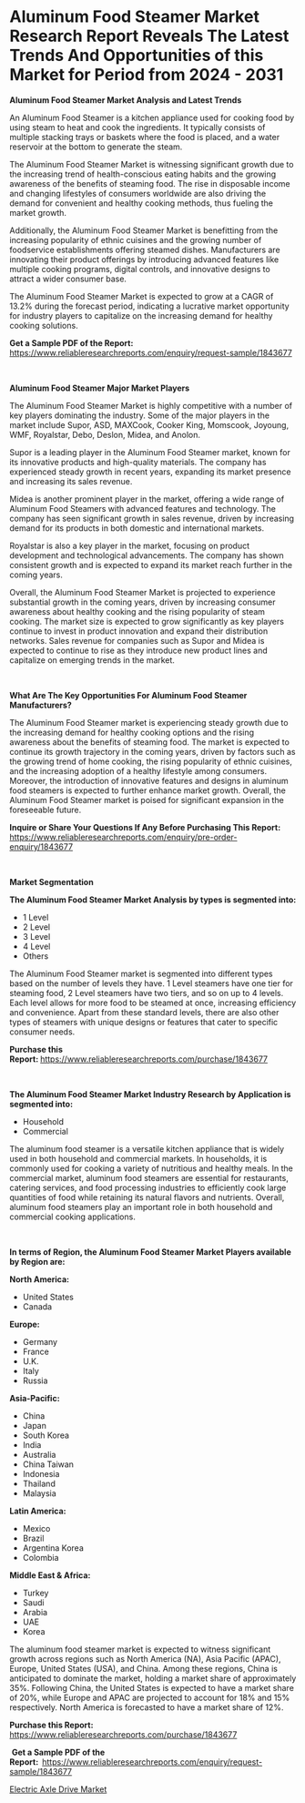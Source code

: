 <p><h1>Aluminum Food Steamer Market Research Report Reveals The Latest Trends And Opportunities of this Market for Period from 2024 - 2031</h1></p><p><strong>Aluminum Food Steamer Market Analysis and Latest Trends</strong></p>
<p><p>An Aluminum Food Steamer is a kitchen appliance used for cooking food by using steam to heat and cook the ingredients. It typically consists of multiple stacking trays or baskets where the food is placed, and a water reservoir at the bottom to generate the steam.</p><p>The Aluminum Food Steamer Market is witnessing significant growth due to the increasing trend of health-conscious eating habits and the growing awareness of the benefits of steaming food. The rise in disposable income and changing lifestyles of consumers worldwide are also driving the demand for convenient and healthy cooking methods, thus fueling the market growth.</p><p>Additionally, the Aluminum Food Steamer Market is benefitting from the increasing popularity of ethnic cuisines and the growing number of foodservice establishments offering steamed dishes. Manufacturers are innovating their product offerings by introducing advanced features like multiple cooking programs, digital controls, and innovative designs to attract a wider consumer base.</p><p>The Aluminum Food Steamer Market is expected to grow at a CAGR of 13.2% during the forecast period, indicating a lucrative market opportunity for industry players to capitalize on the increasing demand for healthy cooking solutions.</p></p>
<p><strong>Get a Sample PDF of the Report:&nbsp;</strong> <a href="https://www.reliableresearchreports.com/enquiry/request-sample/1843677">https://www.reliableresearchreports.com/enquiry/request-sample/1843677</a></p>
<p>&nbsp;</p>
<p><strong>Aluminum Food Steamer Major Market Players</strong></p>
<p><p>The Aluminum Food Steamer Market is highly competitive with a number of key players dominating the industry. Some of the major players in the market include Supor, ASD, MAXCook, Cooker King, Momscook, Joyoung, WMF, Royalstar, Debo, Deslon, Midea, and Anolon.</p><p>Supor is a leading player in the Aluminum Food Steamer market, known for its innovative products and high-quality materials. The company has experienced steady growth in recent years, expanding its market presence and increasing its sales revenue.</p><p>Midea is another prominent player in the market, offering a wide range of Aluminum Food Steamers with advanced features and technology. The company has seen significant growth in sales revenue, driven by increasing demand for its products in both domestic and international markets.</p><p>Royalstar is also a key player in the market, focusing on product development and technological advancements. The company has shown consistent growth and is expected to expand its market reach further in the coming years.</p><p>Overall, the Aluminum Food Steamer Market is projected to experience substantial growth in the coming years, driven by increasing consumer awareness about healthy cooking and the rising popularity of steam cooking. The market size is expected to grow significantly as key players continue to invest in product innovation and expand their distribution networks. Sales revenue for companies such as Supor and Midea is expected to continue to rise as they introduce new product lines and capitalize on emerging trends in the market.</p></p>
<p>&nbsp;</p>
<p><strong>What Are The Key Opportunities For Aluminum Food Steamer Manufacturers?</strong></p>
<p><p>The Aluminum Food Steamer market is experiencing steady growth due to the increasing demand for healthy cooking options and the rising awareness about the benefits of steaming food. The market is expected to continue its growth trajectory in the coming years, driven by factors such as the growing trend of home cooking, the rising popularity of ethnic cuisines, and the increasing adoption of a healthy lifestyle among consumers. Moreover, the introduction of innovative features and designs in aluminum food steamers is expected to further enhance market growth. Overall, the Aluminum Food Steamer market is poised for significant expansion in the foreseeable future.</p></p>
<p><strong>Inquire or Share Your Questions If Any Before Purchasing This Report:</strong> <a href="https://www.reliableresearchreports.com/enquiry/pre-order-enquiry/1843677">https://www.reliableresearchreports.com/enquiry/pre-order-enquiry/1843677</a></p>
<p>&nbsp;</p>
<p><strong>Market Segmentation</strong></p>
<p><strong>The Aluminum Food Steamer Market Analysis by types is segmented into:</strong></p>
<p><ul><li>1 Level</li><li>2 Level</li><li>3 Level</li><li>4 Level</li><li>Others</li></ul></p>
<p><p>The Aluminum Food Steamer market is segmented into different types based on the number of levels they have. 1 Level steamers have one tier for steaming food, 2 Level steamers have two tiers, and so on up to 4 levels. Each level allows for more food to be steamed at once, increasing efficiency and convenience. Apart from these standard levels, there are also other types of steamers with unique designs or features that cater to specific consumer needs.</p></p>
<p><strong>Purchase this Report:&nbsp;</strong><a href="https://www.reliableresearchreports.com/purchase/1843677">https://www.reliableresearchreports.com/purchase/1843677</a></p>
<p>&nbsp;</p>
<p><strong>The Aluminum Food Steamer Market Industry Research by Application is segmented into:</strong></p>
<p><ul><li>Household</li><li>Commercial</li></ul></p>
<p><p>The aluminum food steamer is a versatile kitchen appliance that is widely used in both household and commercial markets. In households, it is commonly used for cooking a variety of nutritious and healthy meals. In the commercial market, aluminum food steamers are essential for restaurants, catering services, and food processing industries to efficiently cook large quantities of food while retaining its natural flavors and nutrients. Overall, aluminum food steamers play an important role in both household and commercial cooking applications.</p></p>
<p>&nbsp;</p>
<p><strong>In terms of Region, the Aluminum Food Steamer Market Players available by Region are:</strong></p>
<p>
    <p> <strong> North America: </strong>
        <ul>
            <li>United States</li>
            <li>Canada</li>
        </ul>
        </p> 
    <p> <strong> Europe: </strong>
        <ul>
            <li>Germany</li>
            <li>France</li>
            <li>U.K.</li>
            <li>Italy</li>
            <li>Russia</li>
        </ul>
        </p> 
    <p> <strong> Asia-Pacific: </strong>
        <ul>
            <li>China</li>
            <li>Japan</li>
            <li>South Korea</li>
            <li>India</li>
            <li>Australia</li>
            <li>China Taiwan</li>
            <li>Indonesia</li>
            <li>Thailand</li>
            <li>Malaysia</li>
        </ul>
        </p> 
    <p> <strong> Latin America: </strong>
        <ul>
            <li>Mexico</li>
            <li>Brazil</li>
            <li>Argentina Korea</li>
            <li>Colombia</li>
        </ul>
        </p> 
    <p> <strong> Middle East & Africa: </strong>
        <ul>
            <li>Turkey</li>
            <li>Saudi</li>
            <li>Arabia</li>
            <li>UAE</li>
            <li>Korea</li>
        </ul>
    </p>
    </p>
<p><p>The aluminum food steamer market is expected to witness significant growth across regions such as North America (NA), Asia Pacific (APAC), Europe, United States (USA), and China. Among these regions, China is anticipated to dominate the market, holding a market share of approximately 35%. Following China, the United States is expected to have a market share of 20%, while Europe and APAC are projected to account for 18% and 15% respectively. North America is forecasted to have a market share of 12%.</p></p>
<p><strong>Purchase this Report: </strong><a href="https://www.reliableresearchreports.com/purchase/1843677">https://www.reliableresearchreports.com/purchase/1843677</a></p>
<p>&nbsp;<strong>Get a Sample PDF of the Report:&nbsp;&nbsp;</strong><a href="https://www.reliableresearchreports.com/enquiry/request-sample/1843677">https://www.reliableresearchreports.com/enquiry/request-sample/1843677</a></p>
<p><strong></strong></p>
<p><p><a href="https://cautious-neon-760.notion.site/Electric-Axle-Drive-Market-Dynamics-2024-2031-Also-about-Its-Market-Trends-Projections-and-Opport-75bcc65b6b294b4790d864c258a67bbd">Electric Axle Drive Market</a></p></p>